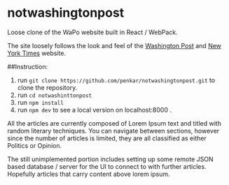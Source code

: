 # notwashingtonpost
Loose clone of the WaPo website built in React / WebPack.

The site loosely follows the look and feel of the [Washington Post](https://www.washingtonpost.com/) and [New York Times](https://www.nytimes.com/) website. 

##Instruction:
1) run `git clone https://github.com/penkar/notwashingtonpost.git` to clone the repository.
2) run `cd notwashinttonpost`
3) run `npm install`
4) run `npm dev` to see a local version on localhost:8000 .

All the articles are currently composed of Lorem Ipsum text and titled with random literary techniques. You can navigate between sections, however since the number of articles is limited, they are all classified as either Politics or Opinion.

The still unimplemented portion includes setting up some remote JSON based database / server for the UI to connect to with further articles. Hopefully articles that carry content above lorem ipsum.
